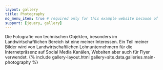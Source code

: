 ```yaml
---
layout: gallery
title: Photography
no_menu_item: true # required only for this example website because of menu construction
support: [jquery, gallery]
---
```


Die Fotografie von technischen Objekten, besonders im Landwirtschaftlichen Bereich ist eine meiner Interessen. Ein Teil meiner Bilder wird von Landwirtschaftlichen Lohnunternehmern für die Internetpräsenz auf Social Media Kanälen, Websiten aber auch für Flyer verwendet. 
{% include gallery-layout.html gallery=site.data.galleries.main-photography %}

[license]: http://creativecommons.org/licenses/by-nc-sa/4.0/
[repo]: https://github.com/opieters/jekyll-gallery-example